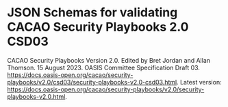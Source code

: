 # JSON Schemas for validating CACAO Security Playbooks 2.0 CSD03

CACAO Security Playbooks Version 2.0. Edited by Bret Jordan and Allan Thomson. 15 August 2023. OASIS Committee Specification Draft 03. https://docs.oasis-open.org/cacao/security-playbooks/v2.0/csd03/security-playbooks-v2.0-csd03.html. Latest version: https://docs.oasis-open.org/cacao/security-playbooks/v2.0/security-playbooks-v2.0.html.
